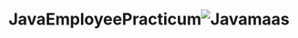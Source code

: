 # JavaEmployeePracticum![Javamaas](https://user-images.githubusercontent.com/89706915/196053970-a76f2243-53dc-4474-b231-bb9d8d3f1956.JPG)
